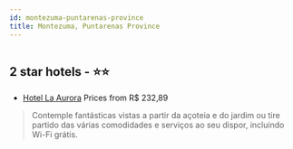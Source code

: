 ```yaml
---
id: montezuma-puntarenas-province
title: Montezuma, Puntarenas Province
---
```


<center><img src="https://i.travelapi.com/hotels/13000000/12810000/12805200/12805113/f3b98956_z.jpg" alt="" /></center>


##  2 star hotels - ⭐️⭐️

-    [Hotel La Aurora](https://www.hurb.com/br/aud/https://www.hurb.com/br/hotels/montezuma/hotel-la-aurora-HT-MZP1?cmp=18055) Prices from R$ 232,89
   > Contemple fantásticas vistas a partir da açoteia e do jardim ou tire partido das várias comodidades e serviços ao seu dispor, incluindo Wi-Fi grátis.
